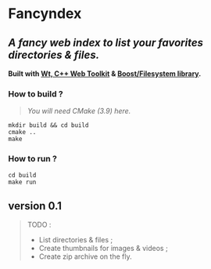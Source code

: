 # __Fancyndex__ #

## *A fancy web index to list your favorites directories & files.* ##
__Built with [Wt, C++ Web Toolkit](https://www.webtoolkit.eu/wt/) & [Boost/Filesystem library](http://www.boost.org/doc/libs/1_65_0/libs/filesystem/doc/index.htm).__

### How to build ?
> _You will need CMake (3.9) here._

```
mkdir build && cd build
cmake ..
make
```

### How to run ?
```
cd build
make run
```

## __version 0.1__ ##

> TODO :
>- List directories & files ;
>- Create thumbnails for images & videos ;
>- Create zip archive on the fly.
